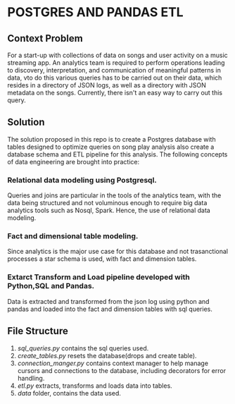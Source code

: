 # POSTGRES AND PANDAS ETL
## Context Problem
For a start-up with collections of data on songs and user activity on a music streaming app.
An analytics team is required to perform operations leading to discovery, interpretation, and communication of meaningful patterns in data, vto do this various queries has to be carried out on their data, which resides in a directory of JSON logs, as well as a directory with JSON metadata on the songs.
Currently, there isn't an easy way to carry out this query.

## Solution
The solution proposed in this repo is to create a Postgres database with tables designed to optimize queries on song play analysis
also create a database schema and ETL pipeline for this analysis. 
The following concepts of data engineering are brought into practice:

### Relational data modeling using Postgresql.
Queries and joins are particular in the tools of the analytics team, with the data being structured 
and not voluminous enough to require big data analytics tools such as Nosql, Spark. Hence, the use of relational data modeling.

### Fact and dimensional table modeling.
Since analytics is the major use case for this database and not trasanctional processes a
star schema is used, with fact and dimension tables.

### Extarct Transform and Load pipeline developed with Python,SQL and Pandas.
Data is extracted and transformed from the json log using python and pandas and loaded into the 
fact and dimension tables with sql queries.

## File Structure
1. *sql_queries.py* contains the sql queries used.
2. *create_tables.py* resets the database(drops and create table).
3. *connection_manger.py* contains context manager to help manage cursors and connections to the database, including decorators for error handling.
4. *etl.py* extracts, transforms and loads data  into tables.
5. *data*  folder, contains the data used.

